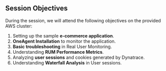 ## Session Objectives
During the session, we will attend the following objectives on the provided AWS cluster:
1. Setting up the sample **e-commerce application​**.
1. **OneAgent Installation​** to monitor the application.
1. **Basic troubleshooting** in Real User Monitoring​.
1. Understanding **RUM Performance Metrics**.
1. Analyzing **user sessions** and cookies generated by Dynatrace.
1. Understanding **Waterfall Analysis** in User sessions​.

